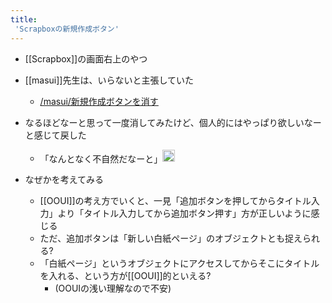 ```yaml
---
title:
 'Scrapboxの新規作成ボタン'
---
```


- [[Scrapbox]]の画面右上のやつ

- [[masui]]先生は、いらないと主張していた
    - [/masui/新規作成ボタンを消す](https://scrapbox.io/masui/新規作成ボタンを消す)
- なるほどなーと思って一度消してみたけど、個人的にはやっぱり欲しいなーと感じて戻した
    - 「なんとなく不自然だなーと」<img src='https://scrapbox.io/api/pages/blu3mo-public/blu3mo/icon' alt='blu3mo.icon' height="19.5"/>
- なぜかを考えてみる
    - [[OOUI]]の考え方でいくと、一見「追加ボタンを押してからタイトル入力」より「タイトル入力してから追加ボタン押す」方が正しいように感じる
    - ただ、追加ボタンは「新しい白紙ページ」のオブジェクトとも捉えられる?
    - 「白紙ページ」というオブジェクトにアクセスしてからそこにタイトルを入れる、という方が[[OOUI]]的といえる?
        - (OOUIの浅い理解なので不安)
